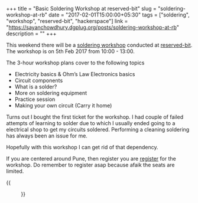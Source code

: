 +++
title = "Basic Soldering Workshop at reserved-bit"
slug = "soldering-workshop-at-rb"
date = "2017-02-01T15:00:00+05:30"
tags = ["soldering", "workshop", "reserved-bit", "hackerspace"]
link = "https://sayanchowdhury.dgplug.org/posts/soldering-workshop-at-rb"
description = ""
+++

This weekend there will be a [soldering
workshop](http://bit.ly/rb-soldering-bw) conducted at
[reserved-bit](https://reserved-bit.com/). The workshop is on 5th Feb 2017 from
10:00 - 13:00. 

The 3-hour workshop plans cover to the following topics

- Electricity basics & Ohm’s Law Electronics basics
- Circuit components
- What is a solder?
- More on soldering equipment
- Practice session
- Making your own circuit (Carry it home)

Turns out I bought the first ticket for the workshop. I had couple of
failed attempts of learning to solder due to which I usually ended going to a electrical
shop to get my circuits soldered. Performing a cleaning soldering has always
been an issue for me.

Hopefully with this workshop I can get rid of that dependency.

If you are centered around Pune, then register you are [register](http://bit.ly/rb-soldering-bw) for the workshop. Do remember to register asap because afaik the seats are limited.

{{<figure src="/images/rb-soldering-bw.jpg" >}}
